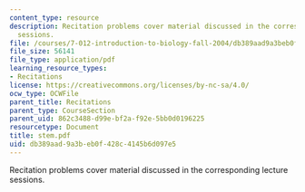 ```yaml
---
content_type: resource
description: Recitation problems cover material discussed in the corresponding lecture
  sessions.
file: /courses/7-012-introduction-to-biology-fall-2004/db389aad9a3beb0f428c4145b6d097e5_stem.pdf
file_size: 56141
file_type: application/pdf
learning_resource_types:
- Recitations
license: https://creativecommons.org/licenses/by-nc-sa/4.0/
ocw_type: OCWFile
parent_title: Recitations
parent_type: CourseSection
parent_uid: 862c3488-d99e-bf2a-f92e-5bb0d0196225
resourcetype: Document
title: stem.pdf
uid: db389aad-9a3b-eb0f-428c-4145b6d097e5
---
```

Recitation problems cover material discussed in the corresponding lecture sessions.